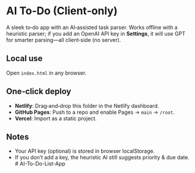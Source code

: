 # AI To‑Do (Client‑only)
A sleek to‑do app with an AI‑assisted task parser. Works offline with a heuristic parser; if you add an OpenAI API key in **Settings**, it will use GPT for smarter parsing—all client‑side (no server).

## Local use
Open `index.html` in any browser.

## One‑click deploy
- **Netlify**: Drag‑and‑drop this folder in the Netlify dashboard.  
- **GitHub Pages**: Push to a repo and enable Pages → `main` → `/root`.  
- **Vercel**: Import as a static project.

## Notes
- Your API key (optional) is stored in browser localStorage.
- If you don’t add a key, the heuristic AI still suggests priority & due date.
#   A I - T o - D o - L i s t - A p p  
 
